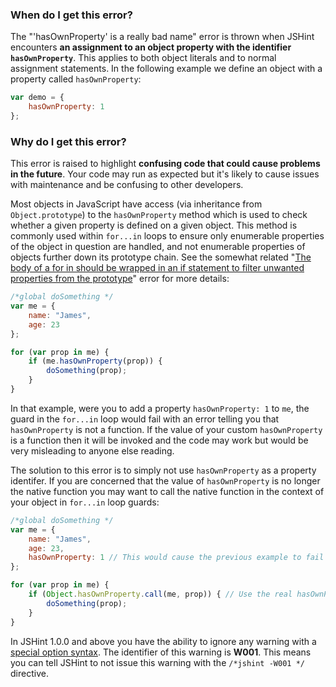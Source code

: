 <!---
{
    "titles": [
        "'hasOwnProperty' is a really bad name",
        "W001"
    ],
    "slugs": [
        "hasownproperty-is-a-really-bad-name",
        "w001"
    ],
    "linters": [
        "jshint"
    ],
    "author": "jallardice"
}
-->

### When do I get this error?

The "'hasOwnProperty' is a really bad name" error is thrown when JSHint
encounters **an assignment to an object property with the identifier
`hasOwnProperty`**. This applies to both object literals and to normal
assignment statements. In the following example we define an object with a
property called `hasOwnProperty`:

<!---
{
    "linter": "jshint"
}
-->
```javascript
var demo = {
    hasOwnProperty: 1
};
```

### Why do I get this error?

This error is raised to highlight **confusing code that could cause problems in
the future**. Your code may run as expected but it's likely to cause issues with
maintenance and be confusing to other developers.

Most objects in JavaScript have access (via inheritance from `Object.prototype`)
to the `hasOwnProperty` method which is used to check whether a given property
is defined on a given object. This method is commonly used within `for...in`
loops to ensure only enumerable properties of the object in question are
handled, and not enumerable properties of objects further down its prototype
chain. See the somewhat related "[The body of a for in should be wrapped in an
if statement to filter unwanted properties from the prototype][forin]" error for
more details:

<!---
{
    "linter": "jshint"
}
-->
```javascript
/*global doSomething */
var me = {
    name: "James",
    age: 23
};

for (var prop in me) {
    if (me.hasOwnProperty(prop)) {
        doSomething(prop);
    }
}
```

In that example, were you to add a property `hasOwnProperty: 1` to `me`, the
guard in the `for...in` loop would fail with an error telling you that
`hasOwnProperty` is not a function. If the value of your custom `hasOwnProperty`
is a function then it will be invoked and the code may work but would be very
misleading to anyone else reading.

The solution to this error is to simply not use `hasOwnProperty` as a property
identifer. If you are concerned that the value of `hasOwnProperty` is no longer
the native function you may want to call the native function in the context of
your object in `for...in` loop guards:

<!---
{
    "linter": "jshint"
}
-->
```javascript
/*global doSomething */
var me = {
    name: "James",
    age: 23,
    hasOwnProperty: 1 // This would cause the previous example to fail
};

for (var prop in me) {
    if (Object.hasOwnProperty.call(me, prop)) { // Use the real hasOwnProperty
        doSomething(prop);
    }
}
```

In JSHint 1.0.0 and above you have the ability to ignore any warning with a
[special option syntax][jshintopts]. The identifier of this
warning is **W001**. This means you can tell JSHint to not issue this warning
with the `/*jshint -W001 */` directive.

[forin]: /the-body-of-a-for-in-should-be-wrapped-in-an-if-statement
[jshintopts]: http://jshint.com/docs/#options
